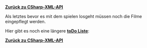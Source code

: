 [__Zurück zu CSharp-XML-API__](https://github.com/DerDannyF/CSharp-XML-API)

Als letztes bevor es mit dem spielen losgeht müssen noch die Filme eingepflegt werden.

Hier gibt es noch eine längere __[toDo Liste](https://github.com/DerDannyF/CSharp-XML-API/wiki/ToDo)__:



[__Zurück zu CSharp-XML-API__](https://github.com/DerDannyF/CSharp-XML-API)

